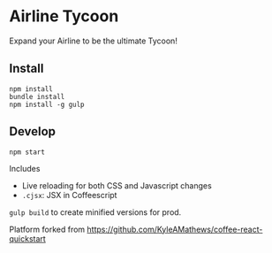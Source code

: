 Airline Tycoon
=======================

Expand your Airline to be the ultimate Tycoon!

## Install

```
npm install
bundle install
npm install -g gulp
```

## Develop

```
npm start
```
Includes
- Live reloading for both CSS and Javascript changes
- `.cjsx`: JSX in Coffeescript

`gulp build` to create minified versions for prod.

Platform forked from https://github.com/KyleAMathews/coffee-react-quickstart
